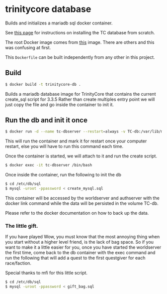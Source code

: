 # trinitycore database

Builds and initializes a mariadb sql docker container.

See [this page](https://trinitycore.atlassian.net/wiki/spaces/tc/pages/2130092/Databases+Installation) for instructions on installing
the TC database from scratch.

The root Docker image comes from [this](https://registry.hub.docker.com/_/mariadb/) image. There are others
and this was confusing at first.

This `Dockerfile` can be built independently from any other in this project.

## Build

```sh
$ docker build -t trinitycore-db .
```

Builds a mariadb database image for TrinityCore that contains the current create_sql script for 3.3.5
Rather than create multiples entry point we will just copy the file and go inside the container to init it.

## Run the db and init it once

```sh
$ docker run -d --name tc-dbserver --restart=always -v TC-db:/var/lib/mysql -e MYSQL_ROOT_PASSWORD=password trinitycore-db
```

This will run the container and mark it for restart once your computer restart, else you will have to run this command each time.

Once the container is started, we will attach to it and run the create script. 

```sh
$ docker exec -it tc-dbserver /bin/bash
```

Once inside the container, run the following to init the db

```sh
$ cd /etc/db/sql
$ mysql -uroot -ppassword < create_mysql.sql
```

This container will be accessed by the worldserver and authserver with the docker link command while the data will be persisted in the volume TC-db.

Please refer to the docker documentation on how to back up the data.

### The little gift.

If you have played Wow, you must know that the most annoying thing when you start without a higher level friend, 
is the lack of bag space.
So if you want to make it a little easier for you, once you have started the worldserver the first time, 
come back to the db container with the exec command and run the following that will add a quest to the first questgiver
for each race/faction.

Special thanks to mfi for this little script.

```sh
$ cd /etc/db/sql
$ mysql -uroot -ppassword < gift_bag.sql
```
